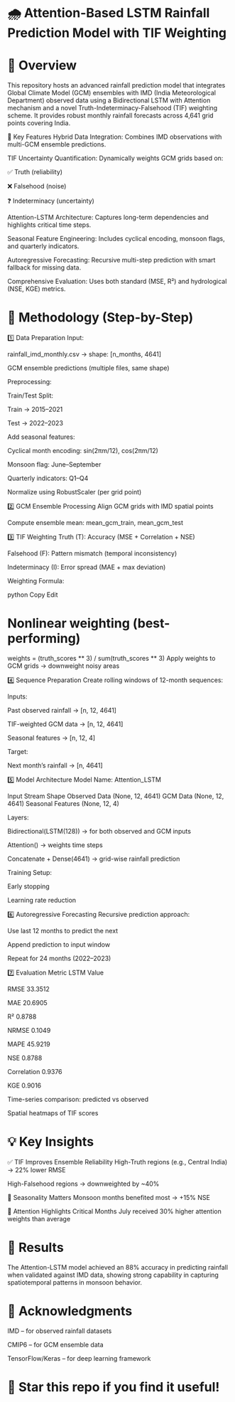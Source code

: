 # 🌧️ Attention-Based LSTM Rainfall Prediction Model with TIF Weighting

# 📌 Overview
This repository hosts an advanced rainfall prediction model that integrates Global Climate Model (GCM) ensembles with IMD (India Meteorological Department) observed data using a Bidirectional LSTM with Attention mechanism and a novel Truth-Indeterminacy-Falsehood (TIF) weighting scheme.
It provides robust monthly rainfall forecasts across 4,641 grid points covering India.

🚀 Key Features
Hybrid Data Integration: Combines IMD observations with multi-GCM ensemble predictions.

TIF Uncertainty Quantification: Dynamically weights GCM grids based on:

✅ Truth (reliability)

❌ Falsehood (noise)

❓ Indeterminacy (uncertainty)

Attention-LSTM Architecture: Captures long-term dependencies and highlights critical time steps.

Seasonal Feature Engineering: Includes cyclical encoding, monsoon flags, and quarterly indicators.

Autoregressive Forecasting: Recursive multi-step prediction with smart fallback for missing data.

Comprehensive Evaluation: Uses both standard (MSE, R²) and hydrological (NSE, KGE) metrics.

# 🔧 Methodology (Step-by-Step)

 1️⃣ Data Preparation
Input:

rainfall_imd_monthly.csv → shape: [n_months, 4641]

GCM ensemble predictions (multiple files, same shape)

Preprocessing:

Train/Test Split:

Train → 2015–2021

Test → 2022–2023

Add seasonal features:

Cyclical month encoding:
sin(2πm/12), cos(2πm/12)

Monsoon flag: June–September

Quarterly indicators: Q1–Q4

Normalize using RobustScaler (per grid point)

 2️⃣ GCM Ensemble Processing
Align GCM grids with IMD spatial points

Compute ensemble mean:
mean_gcm_train, mean_gcm_test

 3️⃣ TIF Weighting
Truth (T): Accuracy (MSE + Correlation + NSE)

Falsehood (F): Pattern mismatch (temporal inconsistency)

Indeterminacy (I): Error spread (MAE + max deviation)

Weighting Formula:

python
Copy
Edit
# Nonlinear weighting (best-performing)
weights = (truth_scores ** 3) / sum(truth_scores ** 3)
Apply weights to GCM grids → downweight noisy areas

 4️⃣ Sequence Preparation
Create rolling windows of 12-month sequences:

Inputs:

Past observed rainfall → [n, 12, 4641]

TIF-weighted GCM data → [n, 12, 4641]

Seasonal features → [n, 12, 4]

Target:

Next month’s rainfall → [n, 4641]

5️⃣ Model Architecture
Model Name: Attention_LSTM

Input Stream	Shape
Observed Data	(None, 12, 4641)
GCM Data	(None, 12, 4641)
Seasonal Features	(None, 12, 4)

Layers:

Bidirectional(LSTM(128)) → for both observed and GCM inputs

Attention() → weights time steps

Concatenate + Dense(4641) → grid-wise rainfall prediction

Training Setup:

Early stopping

Learning rate reduction



6️⃣ Autoregressive Forecasting
Recursive prediction approach:

Use last 12 months to predict the next

Append prediction to input window

Repeat for 24 months (2022–2023)

 7️⃣ Evaluation
Metric	LSTM Value

RMSE	33.3512

MAE	20.6905

R²	0.8788

NRMSE	0.1049

MAPE	45.9219

NSE	0.8788

Correlation	0.9376

KGE	0.9016



Time-series comparison: predicted vs observed

Spatial heatmaps of TIF scores

 # 💡 Key Insights
✅ TIF Improves Ensemble Reliability
High-Truth regions (e.g., Central India) → 22% lower RMSE

High-Falsehood regions → downweighted by ~40%

📅 Seasonality Matters
Monsoon months benefited most → +15% NSE

🎯 Attention Highlights Critical Months
July received 30% higher attention weights than average

# 🌟 Results
The Attention-LSTM model achieved an 88% accuracy in predicting rainfall when validated against IMD data, showing strong capability in capturing spatiotemporal patterns in monsoon behavior.

# 🙏 Acknowledgments
IMD – for observed rainfall datasets

CMIP6 – for GCM ensemble data

TensorFlow/Keras – for deep learning framework

# 🌟 Star this repo if you find it useful!

